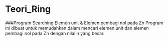 # Teori_Ring
###Program Searching Elemen unit &amp; Elemen pembagi nol pada Zn
Program ini dibuat untuk memudahkan dalam mencari elemen unit dan elemen pembagi nol pada Zn dengan nilai n yang besar.

